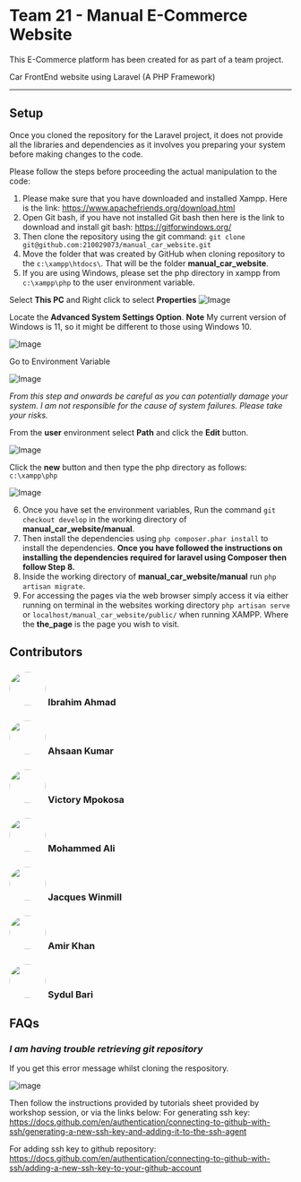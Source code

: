 # Team 21 - Manual E-Commerce Website
This E-Commerce platform has been created for as part of a team project.

Car FrontEnd website using Laravel (A PHP Framework)
<hr/>

## Setup
Once you cloned the repository for the Laravel project, it does not provide all the libraries and dependencies as it involves you preparing your system before making changes to the code.

Please follow the steps before proceeding the actual manipulation to the code:

1. Please make sure that you have downloaded and installed Xampp. Here is the link: https://www.apachefriends.org/download.html
2. Open Git bash, if you have not installed Git bash then here is the link to download and install git bash: https://gitforwindows.org/
3. Then clone the repository using the git command: `git clone git@github.com:210029073/manual_car_website.git`
4. Move the folder that was created by GitHub when cloning repository to the `c:\xampp\htdocs\`. That will be the folder **manual_car_website**.
5. If you are using Windows, please set the php directory in xampp from `c:\xampp\php` to the user environment variable.

Select **This PC** and Right click to select **Properties**
![Image](https://user-images.githubusercontent.com/93045145/199501241-b263a45b-3b29-41b0-9343-a00c722372de.png)

Locate the **Advanced System Settings Option**. **Note** My current version of Windows is 11, so it might be different to those using Windows 10. 

![Image](https://user-images.githubusercontent.com/93045145/199502403-9435ab7e-1761-4a43-a697-d8981566101f.png)


Go to Environment Variable

![Image](https://user-images.githubusercontent.com/93045145/199502552-cbe4d8c5-1976-487b-8fab-aef4bdf5d749.png)

_From this step and onwards be careful as you can potentially damage your system. I am not responsible for the cause
of system failures. Please take your risks._

From the **user** environment select **Path** and click the **Edit** button.

![Image](https://user-images.githubusercontent.com/93045145/199503290-dd457ba7-9f0a-4875-8e5f-a275c121d151.png)

Click the **new** button and then type the php directory as follows: `c:\xampp\php`

![Image](https://user-images.githubusercontent.com/93045145/199503715-19eb4b0f-298f-4fd0-93cf-c217aa0b98b0.png)

6. Once you have set the environment variables, Run the command `git checkout develop` in the working directory of **manual_car_website/manual**.
7. Then install the dependencies using `php composer.phar install` to install the dependencies.
**Once you have followed the instructions on installing the dependencies required for laravel using Composer then follow Step 8.**
8. Inside the working directory of **manual_car_website/manual** run `php artisan migrate`.
11. For accessing the pages via the web browser simply access it via either running on terminal in the websites working directory `php artisan serve` or `localhost/manual_car_website/public/` when running XAMPP. Where the **the_page** is the page you wish to visit.

## **Contributors**
### <img src="https://avatars.githubusercontent.com/u/93045145?v=4" width="65" height="60" style="border-radius: 50%"> Ibrahim Ahmad 
### <img src="https://avatars.githubusercontent.com/u/108061867?v=4" width="65" height="60" style="border-radius: 50%"> Ahsaan Kumar
### <img src="https://avatars.githubusercontent.com/u/44678273?v=4" width="65" height="60" style="border-radius: 50%"> Victory Mpokosa
### <img src="https://avatars.githubusercontent.com/u/116158678?v=4" width="65" height="60" style="border-radius: 50%"> Mohammed Ali
### <img src="https://avatars.githubusercontent.com/u/115076818?v=4" width="65" height="60" style="border-radius: 50%"> Jacques Winmill
### <img src="https://avatars.githubusercontent.com/u/116573741?v=4" width="65" height="60" style="border-radius: 50%"> Amir Khan
### <img src="https://avatars.githubusercontent.com/u/116155890?v=4" width="65" height="60" style="border-radius: 50%"> Sydul Bari

## FAQs
### *I am having trouble retrieving git repository*
If you get this error message whilst cloning the respository.

![image](https://user-images.githubusercontent.com/93045145/201076089-9e87bcdb-e723-4049-850f-99710c82458c.png)

Then follow the instructions provided by tutorials sheet provided by workshop session, or via the links below:
For generating ssh key:
https://docs.github.com/en/authentication/connecting-to-github-with-ssh/generating-a-new-ssh-key-and-adding-it-to-the-ssh-agent

For adding ssh key to github repository:
https://docs.github.com/en/authentication/connecting-to-github-with-ssh/adding-a-new-ssh-key-to-your-github-account
